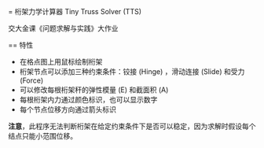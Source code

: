 = 桁架力学计算器 Tiny Truss Solver (TTS)

交大金课《问题求解与实践》大作业

== 特性
- 在格点图上用鼠标绘制桁架
- 桁架节点可以添加三种约束条件：铰接 (Hinge) ，滑动连接 (Slide) 和受力 (Force)
- 可以修改每根桁架秆的弹性模量 (E) 和截面积 (A)
- 每根桁架内力通过颜色标识，也可以显示数字
- 每个节点位移方向通过箭头标识

**注意**，此程序无法判断桁架在给定约束条件下是否可以稳定，因为求解时假设每个结点只能小范围位移。




